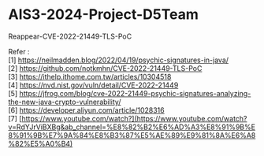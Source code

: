 # AIS3-2024-Project-D5Team
Reappear-CVE-2022-21449-TLS-PoC



Refer : \
[1] https://neilmadden.blog/2022/04/19/psychic-signatures-in-java/ \
[2] https://github.com/notkmhn/CVE-2022-21449-TLS-PoC \
[3] https://ithelp.ithome.com.tw/articles/10304518 \
[4] https://nvd.nist.gov/vuln/detail/CVE-2022-21449 \
[5] https://jfrog.com/blog/cve-2022-21449-psychic-signatures-analyzing-the-new-java-crypto-vulnerability/ \
[6] https://developer.aliyun.com/article/1028316 \
[7] [https://www.youtube.com/watch?](https://www.youtube.com/watch?v=RdYJrViBXBg&ab_channel=%E8%82%B2%E6%AD%A3%E8%91%9B%E8%91%9B%E7%9A%84%E8%B3%87%E5%AE%89%E9%81%8A%E6%A8%82%E5%A0%B4)
